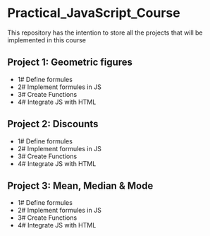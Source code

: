 # Practical_JavaScript_Course
This repository has the intention to store all the projects that will be implemented in this course

## Project 1: Geometric figures

- 1# Define formules
- 2# Implement formules in JS
- 3# Create Functions
- 4# Integrate JS with HTML

## Project 2: Discounts

- 1# Define formules
- 2# Implement formules in JS
- 3# Create Functions
- 4# Integrate JS with HTML

## Project 3: Mean, Median & Mode

- 1# Define formules
- 2# Implement formules in JS
- 3# Create Functions
- 4# Integrate JS with HTML
